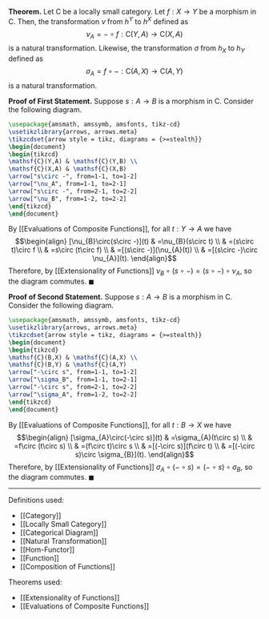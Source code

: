 **Theorem.** Let $\mathsf{C}$ be a locally small category. Let $f:X\to Y$ be a morphism in $\mathsf{C}$. Then, the transformation $\nu$ from $h^Y$ to $h^X$ defined as $$\nu_{A}=-\circ f:\mathsf{C}(Y,A)\to \mathsf{C}(X,A)$$is a natural transformation. Likewise, the transformation $\sigma$ from $h_{X}$ to $h_{Y}$ defined as $$\sigma_{A}=f\circ -:\mathsf{C}(A,X)\to \mathsf{C}(A,Y)$$is a natural transformation.

**Proof of First Statement.** Suppose $s:A\to B$ is a morphism in $\mathsf{C}$. Consider the following diagram.

```tikz
\usepackage{amsmath, amssymb, amsfonts, tikz-cd}
\usetikzlibrary{arrows, arrows.meta}
\tikzcdset{arrow style = tikz, diagrams = {>=stealth}}
\begin{document}
\begin{tikzcd}
\mathsf{C}(Y,A) & \mathsf{C}(Y,B) \\
\mathsf{C}(X,A) & \mathsf{C}(X,B)
\arrow["s\circ -", from=1-1, to=1-2]
\arrow["\nu_A", from=1-1, to=2-1]
\arrow["s\circ -", from=2-1, to=2-2]
\arrow["\nu_B", from=1-2, to=2-2]
\end{tikzcd}
\end{document}
```

By [[Evaluations of Composite Functions]], for all $t:Y\to A$ we have 
$$\begin{align}
[\nu_{B}\circ(s\circ -)](t) & =\nu_{B}(s\circ t) \\
 & =(s\circ t)\circ f \\
 & =s\circ (t\circ f) \\
 & =[(s\circ -)](\nu_{A}(t)) \\
 & =[(s\circ -)\circ \nu_{A}](t).
\end{align}$$
Therefore, by [[Extensionality of Functions]] $\nu_{B}\circ (s\circ -)=(s\circ -)\circ \nu_{A}$, so the diagram commutes. $\blacksquare$

**Proof of Second Statement.** Suppose $s:A\to B$ is a morphism in $\mathsf{C}$. Consider the following diagram.

```tikz
\usepackage{amsmath, amssymb, amsfonts, tikz-cd}
\usetikzlibrary{arrows, arrows.meta}
\tikzcdset{arrow style = tikz, diagrams = {>=stealth}}
\begin{document}
\begin{tikzcd}
\mathsf{C}(B,X) & \mathsf{C}(A,X) \\
\mathsf{C}(B,Y) & \mathsf{C}(A,Y)
\arrow["-\circ s", from=1-1, to=1-2]
\arrow["\sigma_B", from=1-1, to=2-1]
\arrow["-\circ s", from=2-1, to=2-2]
\arrow["\sigma_A", from=1-2, to=2-2]
\end{tikzcd}
\end{document}
```

By [[Evaluations of Composite Functions]], for all $t:B\to X$ we have 
$$\begin{align}
[\sigma_{A}\circ(-\circ s)](t) & =\sigma_{A}(t\circ s) \\
 & =f\circ (t\circ s) \\
 & =(f\circ t)\circ s \\
 & =[(-\circ s)](f\circ t) \\
 & =[(-\circ s)\circ \sigma_{B}](t).
\end{align}$$
Therefore, by [[Extensionality of Functions]] $\sigma_{A}\circ (-\circ s)=(-\circ s)\circ \sigma_{B}$, so the diagram commutes. $\blacksquare$
***
Definitions used:
- [[Category]]
- [[Locally Small Category]]
- [[Categorical Diagram]]
- [[Natural Transformation]]
- [[Hom-Functor]]
- [[Function]]
- [[Composition of Functions]]

Theorems used:
- [[Extensionality of Functions]]
- [[Evaluations of Composite Functions]]